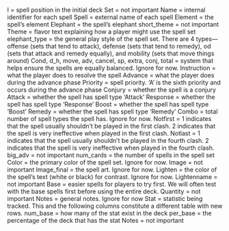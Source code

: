 I = spell position in the initial deck
Set = not important
Name = internal identifier for each spell
Spell = external name of each spell
Element = the spell’s element
Elephant = the spell’s elephant
short_theme = not important
Theme = flavor text explaining how a player might use the spell set
elephant_type = the general play style  of the spell set. There are 4 types—offense (sets that tend to attack), defense (sets that tend to remedy), od (sets that attack and remedy equally), and mobility (sets that move things around)
Cond, d_h, move, adv, cancel, sp, extra, conj, total = system that helps ensure the spells are equally balanced. Ignore for now.
Instruction = what the player does to resolve the spell
Advance = what the player does during the advance phase
Priority = spell priority. ‘A’ is the sixth priority and occurs during the advance phase
Conjury = whether the spell is a conjury
Attack = whether the spell has spell type ‘Attack’
Response = whether the spell has spell type ‘Response’ 
Boost = whether the spell has spell type ‘Boost’ 
Remedy = whether the spell has spell type ‘Remedy’ 
Combo = total number of spell types the spell has. Ignore for now.
Notfirst = 1 indicates that the spell usually shouldn’t be played in the first clash. 2 indicates that the spell is very ineffective when played in the first clash.
Notlast = 1 indicates that the spell usually shouldn’t be played in the fourth clash. 2 indicates that the spell is very ineffective when played in the fourth clash. 
big_adv = not important
num_cards = the number of spells in the spell set
Color = the primary color of the spell set. Ignore for now.
Image = not important
Image_final = the spell art. Ignore for now.
Lighten = the color of the spell’s text (white or black) for contrast. Ignore for now.
Lightenname = not important
Base = easier spells for players to try first. We will often test with the base spells first before using the entire deck.
Quantity = not important
Notes = general notes. Ignore for now
Stat = statistic being tracked. This and the following columns constitute a different table with new rows.
num_base = how many of the stat exist in the deck
per_base = the percentage of the deck that has the stat
Notes = not important